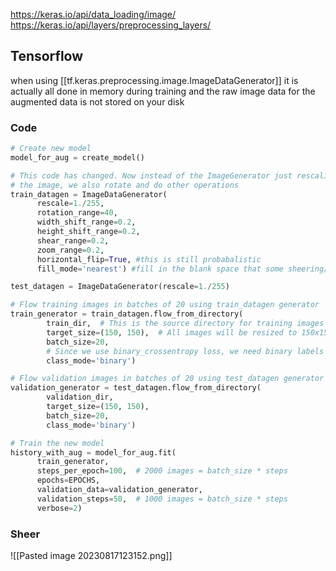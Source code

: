https://keras.io/api/data_loading/image/
https://keras.io/api/layers/preprocessing_layers/
## Tensorflow
when using [[tf.keras.preprocessing.image.ImageDataGenerator]] it is actually all done in memory during training and the raw image data for the augmented data is not stored on your disk
### Code
```python
# Create new model
model_for_aug = create_model()

# This code has changed. Now instead of the ImageGenerator just rescaling
# the image, we also rotate and do other operations
train_datagen = ImageDataGenerator(
      rescale=1./255,
      rotation_range=40,
      width_shift_range=0.2,
      height_shift_range=0.2,
      shear_range=0.2,
      zoom_range=0.2,
      horizontal_flip=True, #this is still probabalistic
      fill_mode='nearest') #fill in the blank space that some sheering/rotations can do

test_datagen = ImageDataGenerator(rescale=1./255)

# Flow training images in batches of 20 using train_datagen generator
train_generator = train_datagen.flow_from_directory(
        train_dir,  # This is the source directory for training images
        target_size=(150, 150),  # All images will be resized to 150x150
        batch_size=20,
        # Since we use binary_crossentropy loss, we need binary labels
        class_mode='binary')

# Flow validation images in batches of 20 using test_datagen generator
validation_generator = test_datagen.flow_from_directory(
        validation_dir,
        target_size=(150, 150),
        batch_size=20,
        class_mode='binary')

# Train the new model
history_with_aug = model_for_aug.fit(
      train_generator,
      steps_per_epoch=100,  # 2000 images = batch_size * steps
      epochs=EPOCHS,
      validation_data=validation_generator,
      validation_steps=50,  # 1000 images = batch_size * steps
      verbose=2)
```

### Sheer
![[Pasted image 20230817123152.png]]
